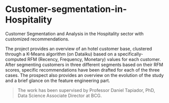 # Customer-segmentation-in-Hospitality

Customer Segmentation and Analysis in the Hospitality sector with customized recommendations.

The project provides an overview of an hotel customer base, clustered through a K-Means algorithm (on Dataiku) based on a specifically-computed RFM (Recency, Frequency, Monetary) values for each customer. After segmenting customers in three different segments based on their RFM scores, specific recommendations have been drafted for each of the three cases. The prospect also provides an overview on the evolution of the study and a brief glance on the feature engineering part.

> The work has been supervised by Professor Daniel Tapiador, PhD, Data Science Associate Director at BCG.
